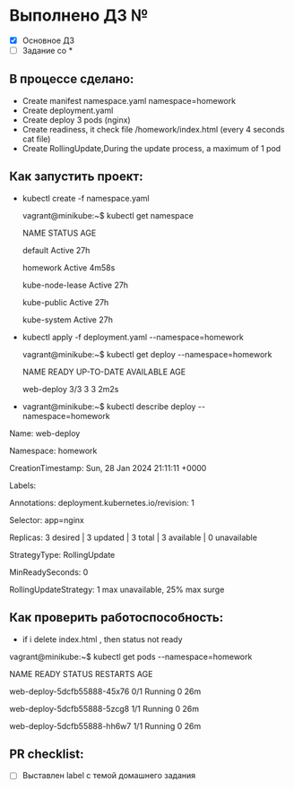 # Выполнено ДЗ №

 - [X] Основное ДЗ
 - [ ] Задание со *

## В процессе сделано:
 - Create manifest namespace.yaml namespace=homework
 - Create deployment.yaml
 - Create deploy 3 pods (nginx)
 - Create readiness, it check file /homework/index.html (every 4 seconds cat file)
 - Create RollingUpdate,During the update process, a maximum of 1 pod

## Как запустить проект:
 - kubectl create -f namespace.yaml

   vagrant@minikube:~$ kubectl get namespace
   
   NAME              STATUS   AGE
   
   default           Active   27h
   
   homework          Active   4m58s
   
   kube-node-lease   Active   27h
   
   kube-public       Active   27h
   
   kube-system       Active   27h

- kubectl apply -f deployment.yaml --namespace=homework
  
  vagrant@minikube:~$ kubectl get deploy --namespace=homework

   NAME         READY   UP-TO-DATE   AVAILABLE   AGE

   web-deploy   3/3     3            3           2m2s
  
- vagrant@minikube:~$ kubectl describe deploy --namespace=homework
  
Name:                   web-deploy

Namespace:              homework

CreationTimestamp:      Sun, 28 Jan 2024 21:11:11 +0000

Labels:                 <none>

Annotations:            deployment.kubernetes.io/revision: 1

Selector:               app=nginx

Replicas:               3 desired | 3 updated | 3 total | 3 available | 0 unavailable

StrategyType:           RollingUpdate

MinReadySeconds:        0

RollingUpdateStrategy:  1 max unavailable, 25% max surge


## Как проверить работоспособность:
- if i delete index.html , then status not ready

vagrant@minikube:~$ kubectl get pods --namespace=homework

NAME                          READY   STATUS    RESTARTS      AGE

web-deploy-5dcfb55888-45x76   0/1     Running     0           26m

web-deploy-5dcfb55888-5zcg8   1/1     Running     0           26m

web-deploy-5dcfb55888-hh6w7   1/1     Running      0          26m



## PR checklist:
 - [ ] Выставлен label с темой домашнего задания
